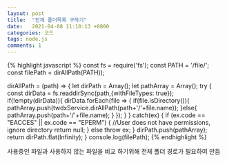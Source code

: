 ```yaml
---
layout: post
title:  "전체 폴더목록 구하기"
date:   2021-04-08 11:10:13 +0800
categories: 코드
tags: node.js
comments: 1
---
```


{% highlight javascript %}
const fs = require('fs');
const PATH = '/file/'; 
const filePath = dirAllPath(PATH));

dirAllPath = (path) => {
    let dirPath = Array();
    let pathArray = Array();
	try {
		const dirData = fs.readdirSync(path,{withFileTypes: true});
        if(!empty(dirData)){
            dirData.forEach(file => {
                if(file.isDirectory()){
                    pathArray.push(twdxService.dirAllPath(path+'/'+file.name));
                }else{
                    pathArray.push(path+'/'+file.name);
                }
            });
        }
	} catch(ex) {
		if (ex.code == "EACCES" || ex.code == "EPERM") {
			//User does not have permissions, ignore directory
			return null;
		}
		else throw ex;
	}
    dirPath.push(pathArray);
	return dirPath.flat(Infinity);
}
console.log(filePath);
{% endhighlight %}

사용중인 파일과 사용하지 않는 파일을 비교 하기위해 전체 폴더 경로가 필요하여 만듬